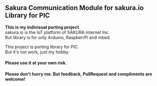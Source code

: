 ## Sakura Communication Module for sakura.io Library for PIC  
**This is my indivisual porting project.**  
sakura.io is the IoT platform of SAKURA internet Inc.  
But library is for only Arduino, RaspberrPi and mbed.  

This project is porting library for PIC.  
But it's not work, just my hobby.  
#### Please use it at your own risk.  
#### Please don't hurry me. But feedback, PullRequest and compliments are welcome!
